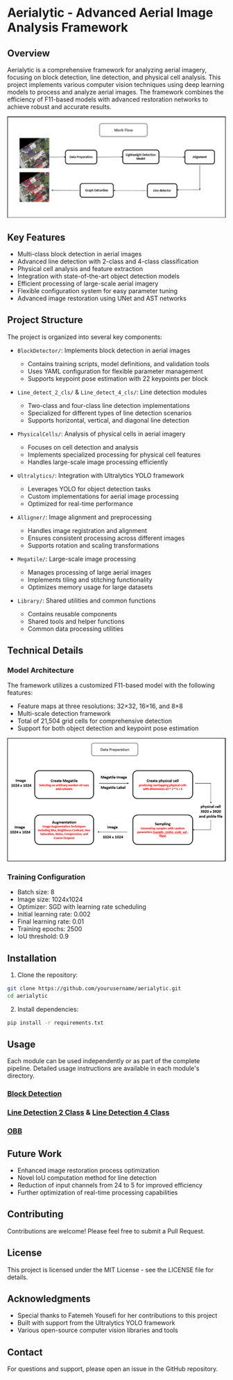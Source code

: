 # Aerialytic - Advanced Aerial Image Analysis Framework

## Overview

Aerialytic is a comprehensive framework for analyzing aerial imagery, focusing on block detection, line detection, and physical cell analysis. This project implements various computer vision techniques using deep learning models to process and analyze aerial images. The framework combines the efficiency of F11-based models with advanced restoration networks to achieve robust and accurate results.

![Project Overview](DOCME/1.png)

## Key Features

- Multi-class block detection in aerial images
- Advanced line detection with 2-class and 4-class classification
- Physical cell analysis and feature extraction
- Integration with state-of-the-art object detection models
- Efficient processing of large-scale aerial imagery
- Flexible configuration system for easy parameter tuning
- Advanced image restoration using UNet and AST networks

## Project Structure

The project is organized into several key components:

- `BlockDetector/`: Implements block detection in aerial images

  - Contains training scripts, model definitions, and validation tools
  - Uses YAML configuration for flexible parameter management
  - Supports keypoint pose estimation with 22 keypoints per block

- `Line_detect_2_cls/` & `Line_detect_4_cls/`: Line detection modules

  - Two-class and four-class line detection implementations
  - Specialized for different types of line detection scenarios
  - Supports horizontal, vertical, and diagonal line detection

- `PhysicalCells/`: Analysis of physical cells in aerial imagery

  - Focuses on cell detection and analysis
  - Implements specialized processing for physical cell features
  - Handles large-scale image processing efficiently

- `Ultralytics/`: Integration with Ultralytics YOLO framework

  - Leverages YOLO for object detection tasks
  - Custom implementations for aerial image processing
  - Optimized for real-time performance

- `Alligner/`: Image alignment and preprocessing

  - Handles image registration and alignment
  - Ensures consistent processing across different images
  - Supports rotation and scaling transformations

- `Megatile/`: Large-scale image processing

  - Manages processing of large aerial images
  - Implements tiling and stitching functionality
  - Optimizes memory usage for large datasets

- `Library/`: Shared utilities and common functions
  - Contains reusable components
  - Shared tools and helper functions
  - Common data processing utilities

## Technical Details

### Model Architecture

The framework utilizes a customized F11-based model with the following features:

- Feature maps at three resolutions: 32×32, 16×16, and 8×8
- Multi-scale detection framework
- Total of 21,504 grid cells for comprehensive detection
- Support for both object detection and keypoint pose estimation

![Model Architecture](DOCME/2.png)

### Training Configuration

- Batch size: 8
- Image size: 1024x1024
- Optimizer: SGD with learning rate scheduling
- Initial learning rate: 0.002
- Final learning rate: 0.01
- Training epochs: 2500
- IoU threshold: 0.9

## Installation

1. Clone the repository:

```bash
git clone https://github.com/yourusername/aerialytic.git
cd aerialytic
```

2. Install dependencies:

```bash
pip install -r requirements.txt
```

## Usage

Each module can be used independently or as part of the complete pipeline. Detailed usage instructions are available in each module's directory.

### [Block Detection](BlockDetector/README.md)

### [Line Detection 2 Class](Line_detect_2_cls/README.md) & [Line Detection 4 Class](Line_detect_4_cls/README.md)

### [OBB](Library/Model/Oriented_bbox/README.md)

## Future Work

- Enhanced image restoration process optimization
- Novel IoU computation method for line detection
- Reduction of input channels from 24 to 5 for improved efficiency
- Further optimization of real-time processing capabilities

## Contributing

Contributions are welcome! Please feel free to submit a Pull Request.

## License

This project is licensed under the MIT License - see the LICENSE file for details.

## Acknowledgments

- Special thanks to Fatemeh Yousefi for her contributions to this project
- Built with support from the Ultralytics YOLO framework
- Various open-source computer vision libraries and tools

## Contact

For questions and support, please open an issue in the GitHub repository.
